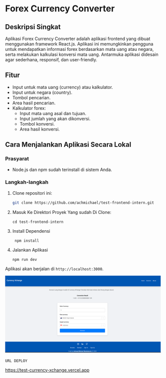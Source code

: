 # Forex Currency Converter

## Deskripsi Singkat
Aplikasi Forex Currency Converter adalah aplikasi frontend yang dibuat menggunakan framework React.js. Aplikasi ini memungkinkan pengguna untuk mendapatkan informasi forex berdasarkan mata uang atau negara, serta melakukan kalkulasi konversi mata uang. Antarmuka aplikasi didesain agar sederhana, responsif, dan user-friendly.

## Fitur
- Input untuk mata uang (currency) atau kalkulator.
- Input untuk negara (country).
- Tombol pencarian.
- Area hasil pencarian.
- Kalkulator forex:
  - Input mata uang asal dan tujuan.
  - Input jumlah yang akan dikonversi.
  - Tombol konversi.
  - Area hasil konversi.

## Cara Menjalankan Aplikasi Secara Lokal

### Prasyarat
- Node.js dan npm sudah terinstall di sistem Anda.

### Langkah-langkah
1. Clone repositori ini:
   ```sh
   git clone https://github.com/achmichael/test-frontend-intern.git
   ```
2. Masuk Ke Direktori Proyek Yang sudah Di Clone:
   ```
   cd test-frontend-intern
   ```
3. Install Dependensi

   ```
    npm install
   ```
4. Jalankan Aplikasi

   ```
   npm run dev
   ```

Aplikasi akan berjalan di `http://localhost:3000`.



![Screenshot](src/assets/ss.png)


`URL DEPLOY`

https://test-currency-xchange.vercel.app